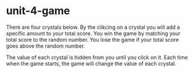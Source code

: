 # unit-4-game



There are four crystals below. By the clikcing on a crystal you will add a specific amount to your
                    total
                    score.
                    You win the game by matching your total score to the random number. You lose the game if your total
                    score
                    goes above the random number.

  The value of each crystal is hidden from you until you click on it.
 Each time when the game starts, the game will change the value of each crystal.

